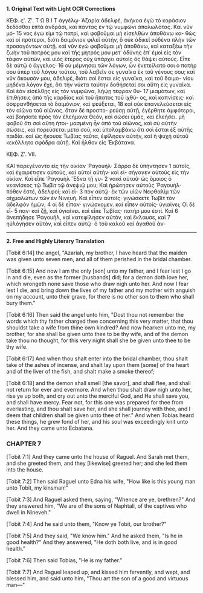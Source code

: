 **1. Original Text with Light OCR Corrections**

ΚΕΦ. ςʹ. Ζʹ. Τ Ω Β Ι Τ
ἀγγέλῳ· Ἀζαρία ἀδελφέ, ἀκήκοα ἐγὼ τὸ κοράσιον δεδόσθαι ἑπτὰ
ἀνδράσι, καὶ πάντας ἐν τῷ νυμφῶνι ἀπολωλότας. Καὶ νῦν μό- 15
νος ἐγώ εἰμι τῷ πατρί, καὶ φοβοῦμαι μὴ εἰσελθὼν ἀποθάνω κα-
θὼς καὶ οἱ πρότεροι, διότι δαιμόνιον φιλεῖ αὐτήν, ὃ οὐκ ἀδικεῖ
οὐδένα πλὴν τῶν προσαγόντων αὐτῇ. καὶ νῦν ἐγὼ φοβοῦμαι μὴ
ἀποθάνω, καὶ καταξέω τὴν ζωὴν τοῦ πατρός μου καὶ τῆς μητρός
μου μετ᾿ ὀδύνης ἐπ᾿ ἐμοὶ εἰς τὸν τάφον αὐτῶν, καὶ υἱὸς ἕτερος
οὐχ ὑπάρχει αὐτοῖς ὅς θάψει αὐτούς. Εἶπε δὲ αὐτῷ ὁ ἄγγελος· 16
οὐ μέμνησαι τῶν λόγων, ὧν ἐνετείλατό σοι ὁ πατήρ σου ὑπὲρ τοῦ
λόγου τούτου, τοῦ λαβεῖν σε γυναῖκα ἐκ τοῦ γένους σου; καὶ νῦν
ἄκουσόν μου, ἀδελφέ, διότι σοὶ ἔσται εἰς γυναῖκα, καὶ τοῦ δαιμο-
νίου μηδένα λόγον ἔχε, ὅτι τὴν νύκτα ταύτην δοθήσεταί σοι αὕτη
εἰς γυναῖκα. Καὶ ἐὰν εἰσέλθῃς εἰς τὸν νυμφῶνα, λήψῃ τέφραν θυ- 17
μιαμάτων, καὶ ἐπιθήσεις ἀπὸ τῆς καρδίας καὶ τοῦ ἥπατος τοῦ ἰχθύ-
ος, καὶ καπνίσεις· καὶ ὀσφρανθήσεται τὸ δαιμόνιον, καὶ φεύξεται, 18
καὶ οὐκ ἐπανελεύσεται εἰς τὸν αἰῶνα τοῦ αἰῶνος. ὅταν δὲ προσπο-
ρεύσῃ αὐτῇ, ἐγέρθητε ἀμφότεροι, καὶ βοήσατε πρὸς τὸν ἐλεήμονα
Θεόν, καὶ σώσει ὑμᾶς, καὶ ἐλεήσει. μὴ φοβοῦ ὅτι σοὶ αὕτη ἡτοι-
μασμένη ἦν ἀπὸ τοῦ αἰῶνος, καὶ σὺ αὐτὴν σώσεις, καὶ πορεύσεται
μετὰ σοῦ, καὶ ὑπολαμβάνω ὅτι σοὶ ἔσται ἐξ αὐτῆς παιδία. καὶ
ὡς ἤκουσε Τωβίας ταῦτα, ἐφίλησεν αὐτήν, καὶ ἡ ψυχὴ αὐτοῦ
κεκόλλητο σφόδρα αὐτῇ. Καὶ ἦλθον εἰς ᾿Εκβάτανα.

ΚΕΦ. Ζʹ. VII.

ΚΑΙ παρεγένοντο εἰς τὴν οἰκίαν ῾Ραγουήλ· Σάρῥα δὲ ὑπήντησεν 1
αὐτοῖς, καὶ ἐχαιρέτισεν αὐτούς, καὶ αὐτοὶ αὐτήν· καὶ εἰ-
σήγαγεν αὐτοὺς εἰς τὴν οἰκίαν. Καὶ εἶπε ῾Ραγουὴλ ῎Εδνα τῇ γυ- 2
ναικὶ αὐτοῦ· ὡς ὅμοιος ὁ νεανίσκος τῷ Τωβὶτ τῷ ἀνεψιῷ μου;
Καὶ ἠρώτησεν αὐτοὺς ῾Ραγουήλ· πόθεν ἐστέ, ἀδελφοί; καὶ εἶ- 3
πον αὐτῷ· ἐκ τῶν υἱῶν Νεφθαλὶμ τῶν αἰχμαλώτων τῶν ἐν
Νινευή. Καὶ εἶπεν αὐτοῖς· γινώσκετε Τωβὶτ τὸν ἀδελφὸν ἡμῶν; 4
οἱ δὲ εἶπαν· γινώσκομεν. καὶ εἶπεν αὐτοῖς· ὑγιαίνει; Οἱ δὲ εἶ- 5
παν· καὶ ζῇ, καὶ ὑγιαίνει. καὶ εἶπε Τωβίας· πατήρ μου ἐστί. Καὶ 6
ἀνεπήδησε ῾Ραγουήλ, καὶ κατεφίλησεν αὐτόν, καὶ ἔκλαυσε, καὶ 7
ηὐλόγησεν αὐτόν, καὶ εἶπεν αὐτῷ· ὁ τοῦ καλοῦ καὶ ἀγαθοῦ ἀν-

---

**2. Free and Highly Literary Translation**

[Tobit 6:14]
the angel, "Azariah, my brother, I have heard that the maiden was given unto seven men, and all of them perished in the bridal chamber.

[Tobit 6:15]
And now I am the only [son] unto my father, and I fear lest I go in and die, even as the former [husbands] did; for a demon doth love her, which wrongeth none save those who draw nigh unto her. And now I fear lest I die, and bring down the lives of my father and my mother with anguish on my account, unto their grave, for there is no other son to them who shall bury them."

[Tobit 6:16]
Then said the angel unto him, "Dost thou not remember the words which thy father charged thee concerning this very matter, that thou shouldst take a wife from thine own kindred? And now hearken unto me, my brother, for she shall be given unto thee to be thy wife, and of the demon take thou no thought, for this very night shall she be given unto thee to be thy wife.

[Tobit 6:17]
And when thou shalt enter into the bridal chamber, thou shalt take of the ashes of incense, and shalt lay upon them [some] of the heart and of the liver of the fish, and shalt make a smoke thereof;

[Tobit 6:18]
and the demon shall smell [the savor], and shall flee, and shall not return for ever and evermore. And when thou shalt draw nigh unto her, rise ye up both, and cry out unto the merciful God, and He shall save you, and shall have mercy. Fear not, for this one was prepared for thee from everlasting, and thou shalt save her, and she shall journey with thee, and I deem that children shall be given unto thee of her." And when Tobias heard these things, he grew fond of her, and his soul was exceedingly knit unto her. And they came unto Ecbatana.

### CHAPTER 7

[Tobit 7:1]
And they came unto the house of Raguel. And Sarah met them, and she greeted them, and they [likewise] greeted her; and she led them into the house.

[Tobit 7:2]
Then said Raguel unto Edna his wife, "How like is this young man unto Tobit, my kinsman!"

[Tobit 7:3]
And Raguel asked them, saying, "Whence are ye, brethren?" And they answered him, "We are of the sons of Naphtali, of the captives who dwell in Nineveh."

[Tobit 7:4]
And he said unto them, "Know ye Tobit, our brother?"

[Tobit 7:5]
And they said, "We know him." And he asked them, "Is he in good health?" And they answered, "He doth both live, and is in good health."

[Tobit 7:6]
Then said Tobias, "He is my father."

[Tobit 7:7]
And Raguel leaped up, and kissed him fervently, and wept, and blessed him, and said unto him, "Thou art the son of a good and virtuous man—"